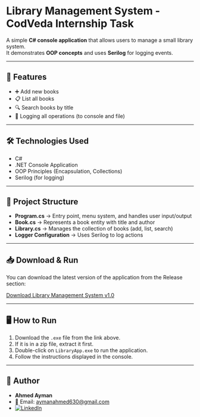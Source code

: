 # Library Management System - CodVeda Internship Task

A simple **C# console application** that allows users to manage a small library system.  
It demonstrates **OOP concepts** and uses **Serilog** for logging events.

---

## 🚀 Features
- ➕ Add new books  
- 📋 List all books  
- 🔍 Search books by title  
- 📝 Logging all operations (to console and file)  

---

## 🛠️ Technologies Used
- C#  
- .NET Console Application  
- OOP Principles (Encapsulation, Collections)  
- Serilog (for logging)  

---

## 📂 Project Structure
- **Program.cs** → Entry point, menu system, and handles user input/output  
- **Book.cs** → Represents a book entity with title and author  
- **Library.cs** → Manages the collection of books (add, list, search)  
- **Logger Configuration** → Uses Serilog to log actions  

---

## 📥 Download & Run
You can download the latest version of the application from the Release section:

[Download Library Management System v1.0](https://github.com/Ahmed-Ayman630/LibraryManagementSystem/releases/download/v1.0/LibraryApp.exe)

---

## 🖥️ How to Run
1. Download the `.exe` file from the link above.  
2. If it is in a zip file, extract it first.  
3. Double-click on `LibraryApp.exe` to run the application.  
4. Follow the instructions displayed in the console.  

---

## 👤 Author
- **Ahmed Ayman**  
- 📧 Email: [aymanahmed630@gmail.com](mailto:aymanahmed630@gmail.com)  
- [![LinkedIn](https://img.shields.io/badge/LinkedIn-Profile-blue?logo=linkedin)](https://www.linkedin.com/in/ahmed-ayman-84212b283/)  
